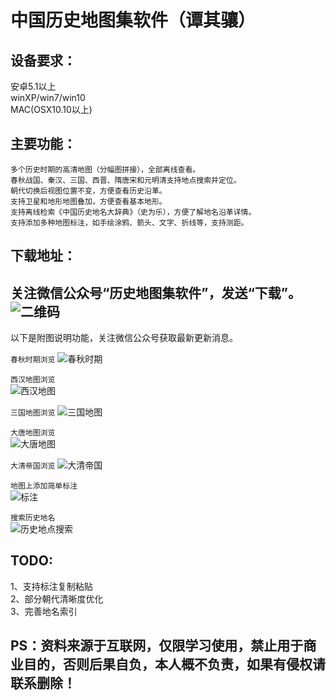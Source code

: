 中国历史地图集软件（谭其骧）  
=======================

设备要求：  
---------
  安卓5.1以上  
  winXP/win7/win10  
  MAC(OSX10.10以上)    

主要功能：  
---------
  `多个历史时期的高清地图（分幅图拼接），全部离线查看。`  
  `春秋战国、秦汉、三国、西晋、隋唐宋和元明清支持地点搜索并定位。`  
  `朝代切换后视图位置不变，方便查看历史沿革。`  
  `支持卫星和地形地图叠加，方便查看基本地形。`  
  `支持离线检索《中国历史地名大辞典》（史为乐），方便了解地名沿革详情。`  
  `支持添加多种地图标注，如手绘涂鸦、箭头、文字、折线等，支持测距。`  

下载地址： 
----------------  
  关注微信公众号“历史地图集软件”，发送“下载”。  
  ![二维码](https://github.com/cadicex/history_map/blob/master/quardcode.png)  
----------------  
  
      
  以下是附图说明功能，关注微信公众号获取最新更新消息。 
    
  `春秋时期浏览`
  ![春秋时期](https://github.com/cadicex/history_map/blob/master/preview/chunqiu.jpg)  
  
  `西汉地图浏览`  
  ![西汉地图](https://github.com/cadicex/history_map/blob/master/preview/xihan.jpg)  

  `三国地图浏览` 
  ![三国地图](https://github.com/cadicex/history_map/blob/master/preview/sanguo.jpg)  
  
  `大唐地图浏览`  
  ![大唐地图](https://github.com/cadicex/history_map/blob/master/preview/tang.jpg)
  
  `大清帝国浏览`
  ![大清帝国](https://github.com/cadicex/history_map/blob/master/preview/qing.jpg)  
  
  `地图上添加简单标注`    
  ![标注](https://github.com/cadicex/history_map/blob/master/%E7%AE%80%E5%8D%95%E6%B6%82%E9%B8%A6.jpg)  
    
  `搜索历史地名`  
  ![历史地点搜索](https://github.com/cadicex/history_map/blob/master/%E6%90%9C%E7%B4%A2%E8%8D%86%E5%B7%9E.jpg)  

TODO:     
----
  1、支持标注复制粘贴  
  2、部分朝代清晰度优化  
  3、完善地名索引  
  
PS：资料来源于互联网，仅限学习使用，禁止用于商业目的，否则后果自负，本人概不负责，如果有侵权请联系删除！  
-----------
